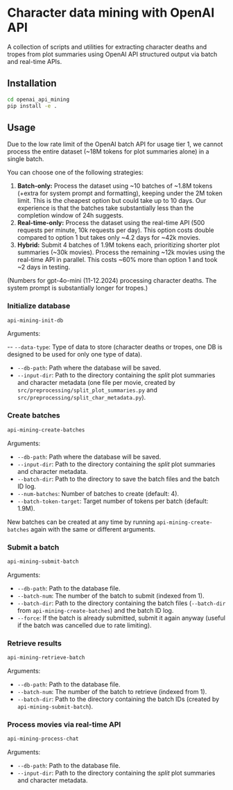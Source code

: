 # Character data mining with OpenAI API

A collection of scripts and utilities for extracting character deaths and tropes from plot summaries using OpenAI API structured output via batch and real-time APIs. 

## Installation

```bash
cd openai_api_mining
pip install -e .
```

## Usage

Due to the low rate limit of the OpenAI batch API for usage tier 1, we cannot process the entire dataset (~18M tokens for plot summaries alone) in a single batch.

You can choose one of the following strategies:

1. **Batch-only:** Process the dataset using ~10 batches of ~1.8M tokens (+extra for system prompt and formatting), keeping under the 2M token limit. This is the cheapest option but could take up to 10 days. Our experience is that the batches take substantially less than the completion window of 24h suggests.
2. **Real-time-only:** Process the dataset using the real-time API (500 requests per minute, 10k requests per day). This option costs double compared to option 1 but takes only ~4.2 days for ~42k movies.
3. **Hybrid:** Submit 4 batches of 1.9M tokens each, prioritizing shorter plot summaries (~30k movies). Process the remaining ~12k movies using the real-time API in parallel. This costs ~60% more than option 1 and took ~2 days in testing.

(Numbers for gpt-4o-mini (11-12.2024) processing character deaths. The system prompt is substantially longer for tropes.)

### Initialize database

```bash
api-mining-init-db
```

Arguments:

-- `--data-type`: Type of data to store (character deaths or tropes, one DB is designed to be used for only one type of data).
- `--db-path`: Path where the database will be saved.
- `--input-dir`: Path to the directory containing the *split* plot summaries and character metadata (one file per movie, created by `src/preprocessing/split_plot_summaries.py` and `src/preprocessing/split_char_metadata.py`).

### Create batches

```bash
api-mining-create-batches
```

Arguments:

- `--db-path`: Path where the database will be saved.
- `--input-dir`: Path to the directory containing the *split* plot summaries and character metadata.
- `--batch-dir`: Path to the directory to save the batch files and the batch ID log.
- `--num-batches`: Number of batches to create (default: 4).
- `--batch-token-target`: Target number of tokens per batch  (default: 1.9M).

New batches can be created at any time by running `api-mining-create-batches` again with the same or different arguments.


### Submit a batch

```bash
api-mining-submit-batch
```

Arguments:

- `--db-path`: Path to the database file.
- `--batch-num`: The number of the batch to submit (indexed from 1).
- `--batch-dir`: Path to the directory containing the batch files (`--batch-dir` from `api-mining-create-batches`) and the batch ID log.
- `--force`: If the batch is already submitted, submit it again anyway (useful if the batch was cancelled due to rate limiting).

### Retrieve results

```bash
api-mining-retrieve-batch
```

Arguments:

- `--db-path`: Path to the database file.
- `--batch-num`: The number of the batch to retrieve (indexed from 1).
- `--batch-dir`: Path to the directory containing the batch IDs (created by `api-mining-submit-batch`).

### Process movies via real-time API

```bash
api-mining-process-chat
```

Arguments:

- `--db-path`: Path to the database file.
- `--input-dir`: Path to the directory containing the *split* plot summaries and character metadata.